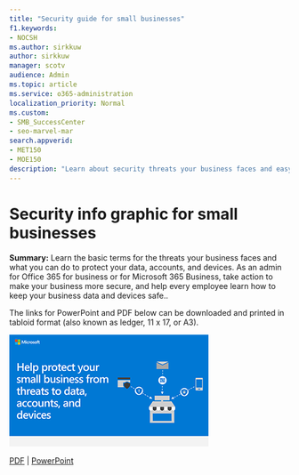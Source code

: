 ```yaml
---
title: "Security guide for small businesses"
f1.keywords:
- NOCSH
ms.author: sirkkuw
author: sirkkuw
manager: scotv
audience: Admin
ms.topic: article
ms.service: o365-administration
localization_priority: Normal
ms.custom:
- SMB_SuccessCenter
- seo-marvel-mar
search.appverid:
- MET150
- MOE150
description: "Learn about security threats your business faces and easy ways you and your employees can protect your data, accounts, and devices."
---
```


# Security info graphic for small businesses

**Summary:** Learn the basic terms for the threats your business faces and what you can do to protect your data, accounts, and devices. As an admin for Office 365 for business or for Microsoft 365 Business, take action to make your business more secure, and help every employee learn how to keep your business data and devices safe..

The links for PowerPoint and PDF below can be downloaded and printed in tabloid format (also known as ledger, 11 x 17, or A3).

![Image for secure your small business info graphic](../media/smbthreatprotectioninfographic-thumbnail.png)

[PDF](downloads/smbthreatprotection-infographic.pdf) | [PowerPoint](https://github.com/MicrosoftDocs/microsoft-365-docs-pr/raw/live/m365-democracy/microsoft-365/admin/downloads/smbthreatprotection-infographic.pptx)
